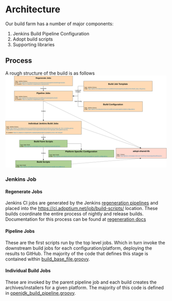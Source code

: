 
# Architecture

Our build farm has a number of major components:

1. Jenkins Build Pipeline Configuration
1. Adopt build scripts
1. Supporting libraries

## Process

A rough structure of the build is as follows
![Structure](images/structure.svg)

### Jenkins Job

#### Regenerate Jobs

Jenkins CI jobs are generated by the Jenkins [regeneration pipelines](https://ci.adoptium.net/job/build-scripts/job/utils/) and placed into the <https://ci.adoptium.net/job/build-scripts/> location. These builds coordinate the entire process of nightly and release builds.
Documentation for this process can be found at [regeneration docs](https://github.com/adoptium/ci-jenkins-pipelines/tree/master/pipelines/build/regeneration)

#### Pipeline Jobs

These are the first scripts run by the top level jobs. Which in turn invoke the downstream build jobs for each configuration/platform, deploying the results to GitHub. The majority of the code that defines this stage is contained within [build_base_file.groovy](https://github.com/adoptium/ci-jenkins-pipelines/blob/master/pipelines/build/common/build_base_file.groovy).

#### Individual Build Jobs

These are invoked by the parent pipeline job and each build creates the archives/installers for a given platform. The majority
of this code is defined in [openjdk_build_pipeline.groovy](https://github.com/adoptium/ci-jenkins-pipelines/blob/master/pipelines/build/common/openjdk_build_pipeline.groovy).
